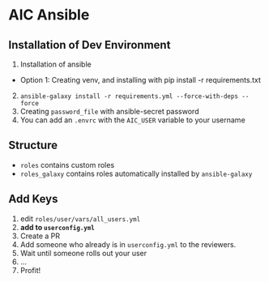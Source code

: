 # AIC Ansible
## Installation of Dev Environment
1. Installation of ansible
  - Option 1: Creating venv, and installing with pip install -r requirements.txt
2. `ansible-galaxy install -r requirements.yml --force-with-deps --force`
3. Creating `password_file` with ansible-secret password
4. You can add an `.envrc` with the `AIC_USER` variable to your username

## Structure
- `roles` contains custom roles
- `roles_galaxy` contains roles automatically installed by `ansible-galaxy`

## Add Keys
1. edit `roles/user/vars/all_users.yml`
2. **add to `userconfig.yml`**
3. Create a PR
4. Add someone who already is in `userconfig.yml` to the reviewers.
5. Wait until someone rolls out your user
6. ...
7. Profit!